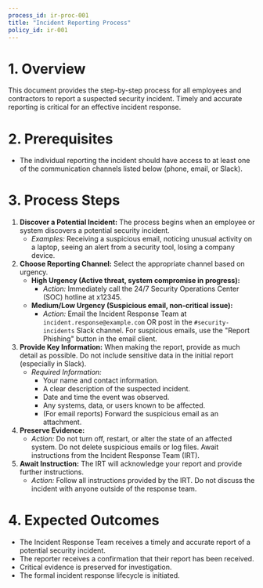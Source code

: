 ```yaml
---
process_id: ir-proc-001
title: "Incident Reporting Process"
policy_id: ir-001
---
```


# 1. Overview
This document provides the step-by-step process for all employees and contractors to report a suspected security incident. Timely and accurate reporting is critical for an effective incident response.

# 2. Prerequisites
*   The individual reporting the incident should have access to at least one of the communication channels listed below (phone, email, or Slack).

# 3. Process Steps

1.  **Discover a Potential Incident:** The process begins when an employee or system discovers a potential security incident.
    *   *Examples:* Receiving a suspicious email, noticing unusual activity on a laptop, seeing an alert from a security tool, losing a company device.
2.  **Choose Reporting Channel:** Select the appropriate channel based on urgency.
    *   **High Urgency (Active threat, system compromise in progress):**
        *   *Action:* Immediately call the 24/7 Security Operations Center (SOC) hotline at x12345.
    *   **Medium/Low Urgency (Suspicious email, non-critical issue):**
        *   *Action:* Email the Incident Response Team at `incident.response@example.com` OR post in the `#security-incidents` Slack channel. For suspicious emails, use the "Report Phishing" button in the email client.
3.  **Provide Key Information:** When making the report, provide as much detail as possible. Do not include sensitive data in the initial report (especially in Slack).
    *   *Required Information:*
        *   Your name and contact information.
        *   A clear description of the suspected incident.
        *   Date and time the event was observed.
        *   Any systems, data, or users known to be affected.
        *   (For email reports) Forward the suspicious email as an attachment.
4.  **Preserve Evidence:**
    *   *Action:* Do not turn off, restart, or alter the state of an affected system. Do not delete suspicious emails or log files. Await instructions from the Incident Response Team (IRT).
5.  **Await Instruction:** The IRT will acknowledge your report and provide further instructions.
    *   *Action:* Follow all instructions provided by the IRT. Do not discuss the incident with anyone outside of the response team.

# 4. Expected Outcomes
*   The Incident Response Team receives a timely and accurate report of a potential security incident.
*   The reporter receives a confirmation that their report has been received.
*   Critical evidence is preserved for investigation.
*   The formal incident response lifecycle is initiated.
